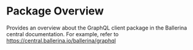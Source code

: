 # Package Overview
Provides an overview about the GraphQL client package in the Ballerina central documentation.
For example, refer to https://central.ballerina.io/ballerina/graphql
